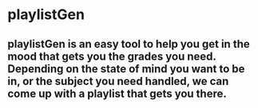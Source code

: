 # playlistGen

## playlistGen is an easy tool to help you get in the mood that gets you the grades you need. Depending on the state of mind you want to be in, or the subject you need handled, we can come up with a playlist that gets you there.